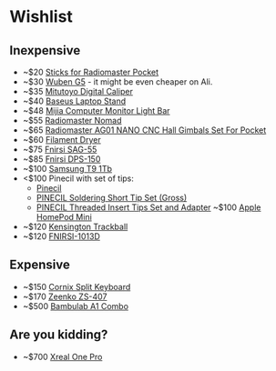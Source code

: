 # Wishlist

## Inexpensive

- ~$20 [Sticks for Radiomaster Pocket](https://www.aliexpress.com/item/1005007922289012.html)
- ~$30 [Wuben G5](https://www.wubenlight.com/products/wuben-g5-edc-light) - it might be even cheaper on Ali.
- ~$35 [Mitutoyo Digital Caliper](https://www.aliexpress.com/item/1005008798461422.html)
- ~$40 [Baseus Laptop Stand](https://www.aliexpress.com/item/1005006863950054.html)
- ~$48 [Mijia Computer Monitor Light Bar](https://www.aliexpress.com/item/1005006904690207.html)
- ~$55 [Radiomaster Nomad](https://www.aliexpress.com/item/1005008089279744.html)
- ~$65 [Radiomaster AG01 NANO CNC Hall Gimbals Set For Pocket](https://www.aliexpress.com/item/1005008114193145.html)
- ~$60 [Filament Dryer](https://www.aliexpress.com/item/1005006530018433.html)
- ~$75 [Fnirsi SAG-55](https://www.aliexpress.com/item/1005008672384738.html)
- ~$85 [Fnirsi DPS-150](https://www.aliexpress.com/item/1005007615454524.html)
- ~$100 [Samsung T9 1Tb](https://www.samsung.com/us/computing/memory-storage/portable-solid-state-drives/portable-ssd-t9-usb-3-2-1tb-black-mu-pg1t0b-am/)
- <$100 Pinecil with set of tips:
  - [Pinecil](https://pine64.com/product/pinecil-smart-mini-portable-soldering-iron/)
  - [PINECIL Soldering Short Tip Set (Gross)](https://pine64.com/product/pinecil-soldering-short-tip-set-gross/)
  - [PINECIL Threaded Insert Tips Set and Adapter](https://pine64.com/product/pinecil-threaded-insert-tips-set-and-adapter/)
  ~$100 [Apple HomePod Mini](https://www.apple.com/homepod/)
- ~$120 [Kensington Trackball](https://www.kensington.com/p/products/electronic-control-solutions/trackball-products/slimblade-pro-trackball/)
- ~$120 [FNIRSI-1013D](https://www.aliexpress.com/item/4000861098295.html)

## Expensive

- ~$150 [Cornix Split Keyboard](https://www.aliexpress.com/item/1005009384037659.html)
- ~$170 [Zeenko ZS-407](https://www.aliexpress.com/item/1005008327590010.html)
- ~$500 [Bambulab A1 Combo](https://us.store.bambulab.com/products/a1?id=579550514255634440)

## Are you kidding?

- ~$700 [Xreal One Pro](https://us.shop.xreal.com/products/xreal-one-pro)

